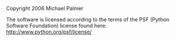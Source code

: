 Copyright 2006 Michael Palmer

The software is licensed according to the terms of the PSF (Python Software Foundation) license found here: http://www.python.org/psf/license/